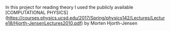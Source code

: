 In this project for reading theory I used the publicly available [COMPUTATIONAL PHYSICS] (https://courses.physics.ucsd.edu/2017/Spring/physics142/Lectures/Lecture18/Hjorth-JensenLectures2010.pdf) by Morten Hjorth-Jensen   
